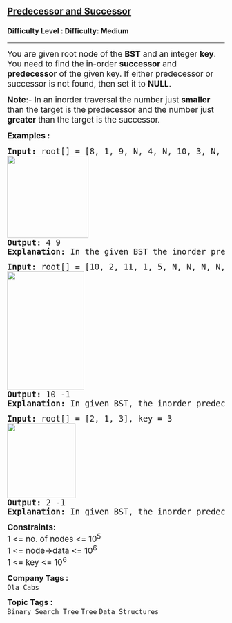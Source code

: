 <h2><a href="https://www.geeksforgeeks.org/problems/predecessor-and-successor/1">Predecessor and Successor</a></h2><h3>Difficulty Level : Difficulty: Medium</h3><hr><div class="problems_problem_content__Xm_eO"><p><span style="font-size: 14pt;">You are given root node of the <strong>BST</strong> and an integer <strong>key</strong>. You need to find the in-order <strong>successor</strong> and <strong>predecessor</strong> of the given key. If either predecessor or successor is not found, then set it to <strong>NULL</strong>.</span></p>
<p><span style="font-size: 14pt;"><strong>Note</strong>:- In an inorder traversal the number just <strong>smaller</strong> than the target is the predecessor and the number just <strong>greater</strong> than the target is the successor.&nbsp;</span></p>
<p><span style="font-size: 14pt;"><strong>Examples :</strong></span></p>
<pre><span style="font-size: 14pt;"><strong>Input: </strong>root[] = [8, 1, 9, N, 4, N, 10, 3, N, N, N], key = 8<br><img src="https://media.geeksforgeeks.org/img-practice/prod/addEditProblem/700614/Web/Other/blobid4_1746526041.webp" width="188" height="190">
<strong>Output: </strong>4 9<strong>
Explanation: </strong>In the given BST the inorder predecessor of 8 is 4 and inorder successor of 8 is 9.</span></pre>
<pre><span style="font-size: 14pt;"><strong>Input: </strong>root[] = [10, 2, 11, 1, 5, N, N, N, N, 3, 6, N, 4, N, N], key = 11<br><img src="https://media.geeksforgeeks.org/img-practice/prod/addEditProblem/700614/Web/Other/blobid6_1746526133.webp" width="178" height="274">
<strong>Output: </strong>10 -1<strong>
Explanation: </strong>In given BST, the inorder predecessor of 11 is 10 whereas it does not have any inorder successor.</span></pre>
<pre><span style="font-size: 14pt;"><strong style="font-size: 14pt;">Input: </strong><span style="font-size: 14pt;">root[] = [2, 1, 3], key = 3<br><img src="https://media.geeksforgeeks.org/img-practice/prod/addEditProblem/700614/Web/Other/blobid7_1746526171.webp" width="158" height="173">
</span><strong style="font-size: 14pt;">Output: </strong><span style="font-size: 14pt;">2 -1<br></span><span style="font-size: 18.6667px;"><strong>Explanation:</strong> In given BST, the inorder predecessor of 3 is 2 whereas it does not have any inorder successor.</span></span></pre>
<p><span style="font-size: 14pt;"><strong>Constraints:&nbsp;</strong><br>1 &lt;= no. of nodes &lt;= 10<sup>5<br></sup>1 &lt;= node-&gt;data &lt;= 10<sup>6</sup><sup><br></sup></span><span style="font-size: 14pt;">1 &lt;= key &lt;= 10<sup>6</sup></span></p></div><p><span style=font-size:18px><strong>Company Tags : </strong><br><code>Ola Cabs</code>&nbsp;<br><p><span style=font-size:18px><strong>Topic Tags : </strong><br><code>Binary Search Tree</code>&nbsp;<code>Tree</code>&nbsp;<code>Data Structures</code>&nbsp;
